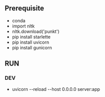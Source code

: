 ## Prerequisite
* conda
* import nltk
* nltk.download('punkt')
* pip install starlette
* pip install uvicorn
* pip install gunicorn

## RUN

### DEV

* uvicorn --reload --host 0.0.0.0 server:app
